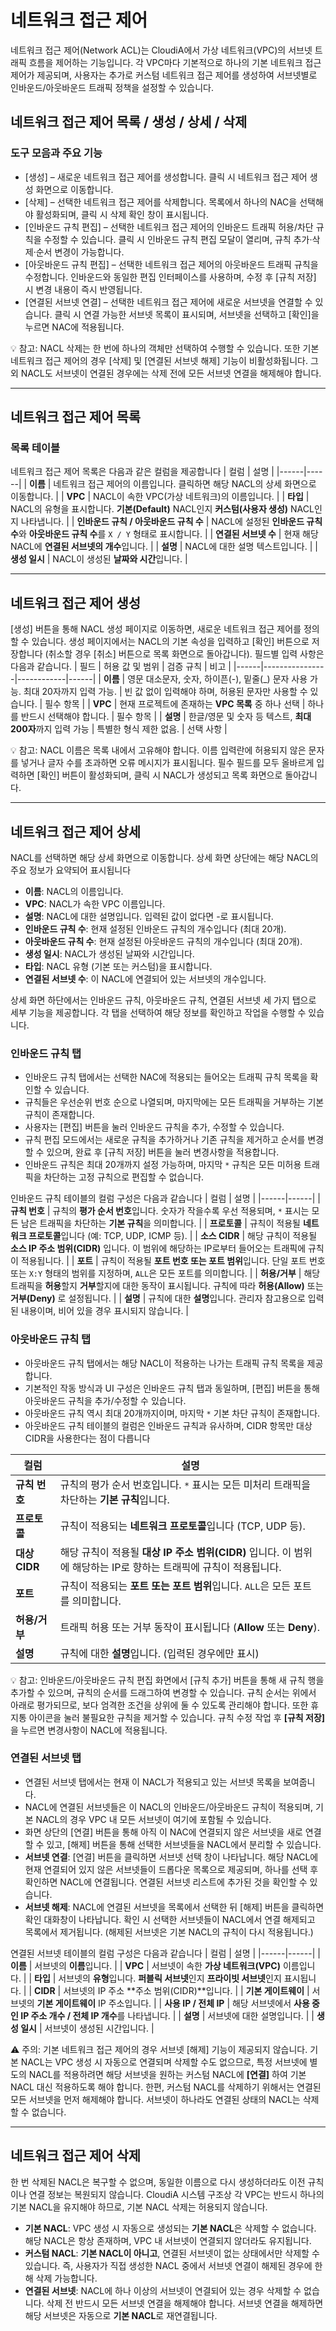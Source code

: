 # 네트워크 접근 제어

네트워크 접근 제어(Network ACL)는 CloudiA에서 가상 네트워크(VPC)의 서브넷 트래픽 흐름을 제어하는 기능입니다. 각 VPC마다 기본적으로 하나의 기본 네트워크 접근 제어가 제공되며, 사용자는 추가로 커스텀 네트워크 접근 제어를 생성하여 서브넷별로 인바운드/아웃바운드 트래픽 정책을 설정할 수 있습니다.

## 네트워크 접근 제어 목록 / 생성 / 상세 / 삭제


### 도구 모음과 주요 기능
* [생성] – 새로운 네트워크 접근 제어를 생성합니다. 클릭 시 네트워크 접근 제어 생성 화면으로 이동합니다.
* [삭제] – 선택한 네트워크 접근 제어를 삭제합니다. 목록에서 하나의 NAC을 선택해야 활성화되며, 클릭 시 삭제 확인 창이 표시됩니다.
* [인바운드 규칙 편집] – 선택한 네트워크 접근 제어의 인바운드 트래픽 허용/차단 규칙을 수정할 수 있습니다. 클릭 시 인바운드 규칙 편집 모달이 열리며, 규칙 추가·삭제·순서 변경이 가능합니다.
* [아웃바운드 규칙 편집] – 선택한 네트워크 접근 제어의 아웃바운드 트래픽 규칙을 수정합니다. 인바운드와 동일한 편집 인터페이스를 사용하며, 수정 후 [규칙 저장] 시 변경 내용이 즉시 반영됩니다.
* [연결된 서브넷 연결] – 선택한 네트워크 접근 제어에 새로운 서브넷을 연결할 수 있습니다. 클릭 시 연결 가능한 서브넷 목록이 표시되며, 서브넷을 선택하고 [확인]을 누르면 NAC에 적용됩니다.

💡 참고: NACL 삭제는 한 번에 하나의 객체만 선택하여 수행할 수 있습니다. 또한 기본 네트워크 접근 제어의 경우 [삭제] 및 [연결된 서브넷 해제] 기능이 비활성화됩니다. 그 외 NACL도 서브넷이 연결된 경우에는 삭제 전에 모든 서브넷 연결을 해제해야 합니다.

---

## 네트워크 접근 제어 목록
### 목록 테이블
네트워크 접근 제어 목록은 다음과 같은 컬럼을 제공합니다
| 컬럼 | 설명 |
|------|------|
| **이름** | 네트워크 접근 제어의 이름입니다. 클릭하면 해당 NACL의 상세 화면으로 이동합니다. |
| **VPC** | NACL이 속한 VPC(가상 네트워크)의 이름입니다. |
| **타입** | NACL의 유형을 표시합니다. **기본(Default)** NACL인지 **커스텀(사용자 생성)** NACL인지 나타냅니다. |
| **인바운드 규칙 / 아웃바운드 규칙 수** | NACL에 설정된 **인바운드 규칙 수**와 **아웃바운드 규칙 수**를 `X / Y` 형태로 표시합니다. |
| **연결된 서브넷 수** | 현재 해당 NACL에 **연결된 서브넷의 개수**입니다. |
| **설명** | NACL에 대한 설명 텍스트입니다. |
| **생성 일시** | NACL이 생성된 **날짜와 시간**입니다. |

---

## 네트워크 접근 제어 생성
[생성] 버튼을 통해 NACL 생성 페이지로 이동하면, 새로운 네트워크 접근 제어를 정의할 수 있습니다. 생성 페이지에서는 NACL의 기본 속성을 입력하고 [확인] 버튼으로 저장합니다 (취소할 경우 [취소] 버튼으로 목록 화면으로 돌아갑니다). 필드별 입력 사항은 다음과 같습니다.
| 필드 | 허용 값 및 범위 | 검증 규칙 | 비고 |
|------|----------------|------------|------|
| **이름** | 영문 대소문자, 숫자, 하이픈(-), 밑줄(_) 문자 사용 가능. 최대 20자까지 입력 가능. | 빈 값 없이 입력해야 하며, 허용된 문자만 사용할 수 있습니다. | 필수 항목 |
| **VPC** | 현재 프로젝트에 존재하는 **VPC 목록** 중 하나 선택 | 하나를 반드시 선택해야 합니다. | 필수 항목 |
| **설명** | 한글/영문 및 숫자 등 텍스트, **최대 200자**까지 입력 가능 | 특별한 형식 제한 없음. | 선택 사항 |

💡 참고: NACL 이름은 목록 내에서 고유해야 합니다. 이름 입력란에 허용되지 않은 문자를 넣거나 글자 수를 초과하면 오류 메시지가 표시됩니다.
필수 필드를 모두 올바르게 입력하면 [확인] 버튼이 활성화되며, 클릭 시 NACL가 생성되고 목록 화면으로 돌아갑니다.

---

## 네트워크 접근 제어 상세
NACL를 선택하면 해당 상세 화면으로 이동합니다. 상세 화면 상단에는 해당 NACL의 주요 정보가 요약되어 표시됩니다
* **이름**: NACL의 이름입니다.
* **VPC**: NACL가 속한 VPC 이름입니다.
* **설명**: NACL에 대한 설명입니다. 입력된 값이 없다면 -로 표시됩니다.
* **인바운드 규칙 수**: 현재 설정된 인바운드 규칙의 개수입니다 (최대 20개).
* **아웃바운드 규칙 수**: 현재 설정된 아웃바운드 규칙의 개수입니다 (최대 20개).
* **생성 일시**: NACL가 생성된 날짜와 시간입니다.
* **타입**: NACL 유형 (기본 또는 커스텀)을 표시합니다.
* **연결된 서브넷 수**: 이 NACL에 연결되어 있는 서브넷의 개수입니다.
  
상세 화면 하단에서는 인바운드 규칙, 아웃바운드 규칙, 연결된 서브넷 세 가지 탭으로 세부 기능을 제공합니다. 각 탭을 선택하여 해당 정보를 확인하고 작업을 수행할 수 있습니다.

### 인바운드 규칙 탭
* 인바운드 규칙 탭에서는 선택한 NAC에 적용되는 들어오는 트래픽 규칙 목록을 확인할 수 있습니다.
* 규칙들은 우선순위 번호 순으로 나열되며, 마지막에는 모든 트래픽을 거부하는 기본 규칙이 존재합니다.
* 사용자는 [편집] 버튼을 눌러 인바운드 규칙을 추가, 수정할 수 있습니다.
* 규칙 편집 모드에서는 새로운 규칙을 추가하거나 기존 규칙을 제거하고 순서를 변경할 수 있으며, 완료 후 [규칙 저장] 버튼을 눌러 변경사항을 적용합니다.
* 인바운드 규칙은 최대 20개까지 설정 가능하며, 마지막 `*` 규칙은 모든 미허용 트래픽을 차단하는 고정 규칙으로 편집할 수 없습니다.

인바운드 규칙 테이블의 컬럼 구성은 다음과 같습니다
| 컬럼 | 설명 |
|------|------|
| **규칙 번호** | 규칙의 **평가 순서 번호**입니다. 숫자가 작을수록 우선 적용되며, `*` 표시는 모든 남은 트래픽을 차단하는 **기본 규칙**을 의미합니다. |
| **프로토콜** | 규칙이 적용될 **네트워크 프로토콜**입니다 (예: TCP, UDP, ICMP 등). |
| **소스 CIDR** | 해당 규칙이 적용될 **소스 IP 주소 범위(CIDR)** 입니다. 이 범위에 해당하는 IP로부터 들어오는 트래픽에 규칙이 적용됩니다. |
| **포트** | 규칙이 적용될 **포트 번호 또는 포트 범위**입니다. 단일 포트 번호 또는 `X:Y` 형태의 범위를 지정하며, `ALL`은 모든 포트를 의미합니다. |
| **허용/거부** | 해당 트래픽을 **허용**할지 **거부**할지에 대한 동작이 표시됩니다. 규칙에 따라 **허용(Allow)** 또는 **거부(Deny)** 로 설정됩니다. |
| **설명** | 규칙에 대한 **설명**입니다. 관리자 참고용으로 입력된 내용이며, 비어 있을 경우 표시되지 않습니다. |

### 아웃바운드 규칙 탭
* 아웃바운드 규칙 탭에서는 해당 NACL이 적용하는 나가는 트래픽 규칙 목록을 제공합니다.
* 기본적인 작동 방식과 UI 구성은 인바운드 규칙 탭과 동일하며, [편집] 버튼을 통해 아웃바운드 규칙을 추가/수정할 수 있습니다.
* 아웃바운드 규칙 역시 최대 20개까지이며, 마지막 `*` 기본 차단 규칙이 존재합니다.
* 아웃바운드 규칙 테이블의 컬럼은 인바운드 규칙과 유사하며, CIDR 항목만 대상 CIDR을 사용한다는 점이 다릅니다

| 컬럼 | 설명 |
|------|------|
| **규칙 번호** | 규칙의 평가 순서 번호입니다. `*` 표시는 모든 미처리 트래픽을 차단하는 **기본 규칙**입니다. |
| **프로토콜** | 규칙이 적용되는 **네트워크 프로토콜**입니다 (TCP, UDP 등). |
| **대상 CIDR** | 해당 규칙이 적용될 **대상 IP 주소 범위(CIDR)** 입니다. 이 범위에 해당하는 IP로 향하는 트래픽에 규칙이 적용됩니다. |
| **포트** | 규칙이 적용되는 **포트 또는 포트 범위**입니다. `ALL`은 모든 포트를 의미합니다. |
| **허용/거부** | 트래픽 허용 또는 거부 동작이 표시됩니다 (**Allow** 또는 **Deny**). |
| **설명** | 규칙에 대한 **설명**입니다. (입력된 경우에만 표시) |

💡 참고: 인바운드/아웃바운드 규칙 편집 화면에서 [규칙 추가] 버튼을 통해 새 규칙 행을 추가할 수 있으며, 규칙의 순서를 드래그하여 변경할 수 있습니다. 규칙 순서는 위에서 아래로 평가되므로, 보다 엄격한 조건을 상위에 둘 수 있도록 관리해야 합니다. 또한 휴지통 아이콘을 눌러 불필요한 규칙을 제거할 수 있습니다. 규칙 수정 작업 후 **[규칙 저장]** 을 누르면 변경사항이 NACL에 적용됩니다.

### 연결된 서브넷 탭
* 연결된 서브넷 탭에서는 현재 이 NACL가 적용되고 있는 서브넷 목록을 보여줍니다.
* NACL에 연결된 서브넷들은 이 NACL의 인바운드/아웃바운드 규칙이 적용되며, 기본 NACL의 경우 VPC 내 모든 서브넷이 여기에 포함될 수 있습니다.
* 화면 상단의 [연결] 버튼을 통해 아직 이 NAC에 연결되지 않은 서브넷을 새로 연결할 수 있고, [해제] 버튼을 통해 선택한 서브넷들을 NACL에서 분리할 수 있습니다.
* **서브넷 연결**: [연결] 버튼을 클릭하면 서브넷 선택 창이 나타납니다. 해당 NACL에 현재 연결되어 있지 않은 서브넷들이 드롭다운 목록으로 제공되며, 하나를 선택 후 확인하면 NACL에 연결됩니다. 연결된 서브넷 리스트에 추가된 것을 확인할 수 있습니다.
* **서브넷 해제**: NACL에 연결된 서브넷을 목록에서 선택한 뒤 [해제] 버튼을 클릭하면 확인 대화창이 나타납니다. 확인 시 선택한 서브넷들이 NACL에서 연결 해제되고 목록에서 제거됩니다. (해제된 서브넷은 기본 NACL의 규칙이 다시 적용됩니다.)

  
연결된 서브넷 테이블의 컬럼 구성은 다음과 같습니다
| 컬럼 | 설명 |
|------|------|
| **이름** | 서브넷의 **이름**입니다. |
| **VPC** | 서브넷이 속한 **가상 네트워크(VPC)** 이름입니다. |
| **타입** | 서브넷의 **유형**입니다. **퍼블릭 서브넷**인지 **프라이빗 서브넷**인지 표시됩니다. |
| **CIDR** | 서브넷의 IP 주소 **주소 범위(CIDR)**입니다. |
| **기본 게이트웨이** | 서브넷의 **기본 게이트웨이** IP 주소입니다. |
| **사용 IP / 전체 IP** | 해당 서브넷에서 **사용 중인 IP 주소 개수 / 전체 IP 개수**를 나타냅니다. |
| **설명** | 서브넷에 대한 설명입니다. |
| **생성 일시** | 서브넷이 생성된 시간입니다. |

⚠️ 주의: 기본 네트워크 접근 제어의 경우 서브넷 [해제] 기능이 제공되지 않습니다. 기본 NACL는 VPC 생성 시 자동으로 연결되며 삭제할 수도 없으므로, 특정 서브넷에 별도의 NACL를 적용하려면 해당 서브넷을 원하는 커스텀 NACL에 **[연결]** 하여 기본 NACL 대신 적용하도록 해야 합니다. 한편, 커스텀 NACL를 삭제하기 위해서는 연결된 모든 서브넷을 먼저 해제해야 합니다. 서브넷이 하나라도 연결된 상태의 NACL는 삭제할 수 없습니다.

---

## 네트워크 접근 제어 삭제
한 번 삭제된 NACL은 복구할 수 없으며, 동일한 이름으로 다시 생성하더라도 이전 규칙이나 연결 정보는 복원되지 않습니다. CloudiA 시스템 구조상 각 VPC는 반드시 하나의 기본 NACL을 유지해야 하므로, 기본 NACL 삭제는 허용되지 않습니다.

* **기본 NACL**: VPC 생성 시 자동으로 생성되는 **기본 NACL**은 삭제할 수 없습니다. 해당 NACL은 항상 존재하며, VPC 내 서브넷이 연결되지 않더라도 유지됩니다.
* **커스텀 NACL**: **기본 NACL이 아니고**, 연결된 서브넷이 없는 상태에서만 삭제할 수 있습니다. 즉, 사용자가 직접 생성한 NACL 중에서 서브넷 연결이 해제된 경우에 한해 삭제 가능합니다.
* **연결된 서브넷**: NACL에 하나 이상의 서브넷이 연결되어 있는 경우 삭제할 수 없습니다. 삭제 전 반드시 모든 서브넷 연결을 해제해야 합니다. 서브넷 연결을 해제하면 해당 서브넷은 자동으로 **기본 NACL**로 재연결됩니다.
